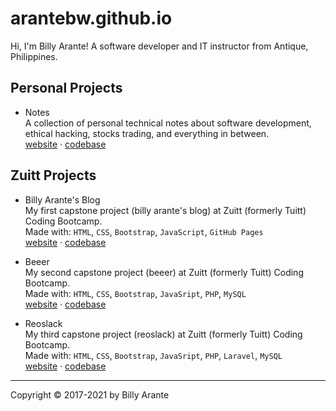 # arantebw.github.io

Hi, I'm Billy Arante! A software developer and IT instructor from Antique, Philippines.

## Personal Projects

- Notes  
  A collection of personal technical notes about software development, ethical hacking, stocks trading, and everything in between.  
  [website](https://arantebw.github.io/notes) &middot; [codebase](#)
  
## Zuitt Projects

- Billy Arante's Blog  
  My first capstone project (billy arante's blog) at Zuitt (formerly Tuitt) Coding Bootcamp.  
  Made with: `HTML`, `CSS`, `Bootstrap`, `JavaScript`, `GitHub Pages`  
  [website](https://arantebw.github.io/csp1-blog/index.html) &middot; [codebase](#)

- Beeer  
  My second capstone project (beeer) at Zuitt (formerly Tuitt) Coding Bootcamp.  
  Made with: `HTML`, `CSS`, `Bootstrap`, `JavaSript`, `PHP`, `MySQL`  
  [website](#) &middot; [codebase](#)

- Reoslack  
  My third capstone project (reoslack) at Zuitt (formerly Tuitt) Coding Bootcamp.  
  Made with: `HTML`, `CSS`, `Bootstrap`, `JavaSript`, `PHP`, `Laravel`, `MySQL`  
  [website](#) &middot; [codebase](#)

---
Copyright &copy; 2017-2021 by Billy Arante
